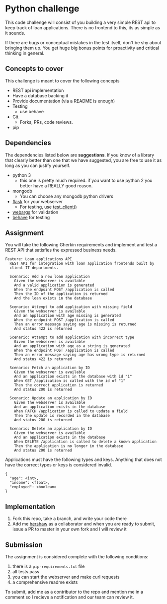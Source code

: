 # Python challenge

This code challenge will consist of you building a very simple
REST api to keep track of loan applications. There is no frontend to this, its as simple as it sounds.

If there are bugs or conceptual mistakes in the test itself, don't
be shy about bringing them up. You get huge big bonus points for
proactivity and critical thinking in general.

## Concepts to cover

This challenge is meant to cover the following concepts

- REST api implementation
- Have a database backing it
- Provide documentation (via a README is enough)
- Testing
    - use behave
- Git
    - Forks, PRs, code reviews.
- pip

## Dependencies

The dependencies listed below are **suggestions**. If you know
of a library that clearly better than one that we have suggested,
you are free to use it as long as you can justify yourself.

- python 3
  - this one is pretty much required. if you want to use python 2
    you better have a REALLY good reason.
- mongodb
    - You can choose any mongodb python drivers
- [flask](http://flask.pocoo.org/) for your webserver
    - For testing, use [test_client()](http://flask.pocoo.org/docs/0.12/testing/)
- [webargs](https://webargs.readthedocs.io/en/latest/) for validation
- [behave](http://pythonhosted.org/behave/) for testing

## Assignment

You will take the following Gherkin requirements and implement
and test a REST API that satisfies the expressed business needs.

```
Feature: Loan applications API
  REST API for integration with loan application frontends built by
  client IT departments.

  Scenario: Add a new loan application
    Given the webserver is available
    And a valid application is generated
    When the endpoint POST /application is called
    Then the ID of the application is returned
    And the loan exists in the database
    
  Scenario: Attempt to add application with missing field
    Given the webserver is available
    And an application with age missing is generated
    When the endpoint POST /application is called
    Then an error message saying age is missing is returned
    And status 422 is returned
    
  Scenario: Attempt to add application with incorrect type
    Given the webserver is available
    And an application with age as a string is generated
    When the endpoint POST /application is called
    Then an error message saying age has wrong type is returned
    And status 422 is returned

  Scenario: Fetch an application by ID
    Given the webserver is available
    And an application exists in the database with id "1"
    When GET /application is called with the id of "1"
    Then the correct application is returned
    And status 200 is returned
    
  Scenario: Update an application by ID
    Given the webserver is available
    And an application exists in the database
    When PATCH /application is called to update a field
    Then the update is recorded in the database
    And status 200 is returned
    
  Scenario: Delete an application by ID
    Given the webserver is available
    And an application exists in the database
    When DELETE /application is called to delete a known application
    Then the application is no longer in the database
    And status 200 is returned

```

Applications must have the following types and keys. Anything that
does not have the correct types or keys is considered invalid.

```
{
  "age": <int>,
  "income": <float>,
  "employed": <boolean>
}
```

## Implementation
1. Fork this repo, take a branch, and write your code there
1. Add me [hershaw](https://github.com/hershaw) as a collaborator
  and when you are ready to submit, issue a PR to master in your
  own fork and I will review it
      
## Submission

The assignment is considered complete with the following conditions:

1. there is a `pip-requirements.txt` file
1. all tests pass
1. you can start the webserver and make curl requests
1. a comprehensive readme exists

To submit, add me as a contributor to the repo and mention me in a comment so I recieve a notification and our team can review it.
